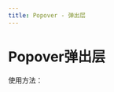 ```yaml
---
title: Popover - 弹出层
---
```


# Popover弹出层

使用方法： 

<ClientOnly>
  <popover-demos></popover-demos>
</ClientOnly>

<popover-attributes></popover-attributes>  